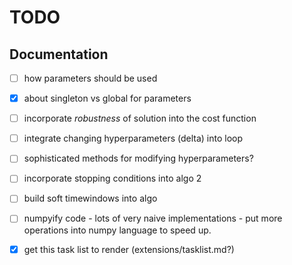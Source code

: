 # TODO

## Documentation

- [ ] how parameters should be used
- [x] about singleton vs global for parameters
- [ ] incorporate *robustness* of solution into the cost function
- [ ] integrate changing hyperparameters (delta) into loop
- [ ] sophisticated methods for modifying hyperparameters?
- [ ] incorporate stopping conditions into algo 2
- [ ] build soft timewindows into algo
- [ ] numpyify code - lots of very naive implementations - put more operations into 
numpy language to speed up.
- [x] get this task list to render (extensions/tasklist.md?)


##


